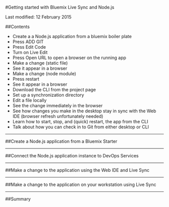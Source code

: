 #Getting started with Bluemix Live Sync and Node.js

Last modified: 12 February 2015

##Contents
- Create a a Node.js application from a bluemix boiler plate
- Press ADD GIT
- Press Edit Code
- Turn on Live Edit
- Press Open URL to open a browser on the running app
- Make a change (static file)
- See it appear in a browser
- Make a change (node module)
- Press restart
- See it appear in a browser
- Download the CLI from the project page
- Set up a synchronization directory
- Edit a file locally
- See the change immediately in the browser
- See how changes you make in the desktop stay in sync with the Web IDE (browser refresh unfortunately needed)
- Learn how to start, stop, and (quick) restart, the app from the CLI
- Talk about how you can check in to Git from either desktop or CLI

---
##Create a Node.js application from a Bluemix Starter

---
##Connect the Node.js application instance to DevOps Services

---
##Make a change to the application using the Web IDE and Live Sync

---
##Make a change to the application on your workstation using Live Sync

---
##Summary